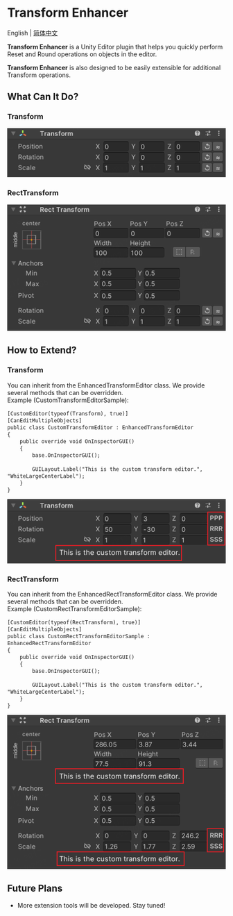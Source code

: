 # Transform Enhancer

English | [简体中文](README.zh-CN.md)

**Transform Enhancer** is a Unity Editor plugin that helps you quickly perform Reset and Round operations on objects in the editor.

**Transform Enhancer** is also designed to be easily extensible for additional Transform operations.

## What Can It Do?
### Transform
![guide_1.1.png](Documentation~/guide_1.1.png)
### RectTransform
![guide_1.2.png](Documentation~/guide_1.2.png)

## How to Extend?
### Transform
You can inherit from the EnhancedTransformEditor class. We provide several methods that can be overridden.
<br>Example (CustomTransformEditorSample):
```
[CustomEditor(typeof(Transform), true)]
[CanEditMultipleObjects]
public class CustomTransformEditor : EnhancedTransformEditor
{
    public override void OnInspectorGUI()
    {
        base.OnInspectorGUI();

        GUILayout.Label("This is the custom transform editor.", "WhiteLargeCenterLabel");
    }
}
```
![guide_2.1.png](Documentation~/guide_2.1.png)
### RectTransform
You can inherit from the EnhancedRectTransformEditor class. We provide several methods that can be overridden.
<br>Example (CustomRectTransformEditorSample):
```
[CustomEditor(typeof(RectTransform), true)]
[CanEditMultipleObjects]
public class CustomRectTransformEditorSample : EnhancedRectTransformEditor
{
    public override void OnInspectorGUI()
    {
        base.OnInspectorGUI();

        GUILayout.Label("This is the custom transform editor.", "WhiteLargeCenterLabel");
    }
}
```
![guide_2.2.png](Documentation~/guide_2.2.png)

## Future Plans
- More extension tools will be developed. Stay tuned! 